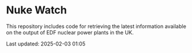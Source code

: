 # Nuke Watch

This repository includes code for retrieving the latest information available on the output of EDF nuclear power plants in the UK.

Last updated: 2025-02-03 01:05